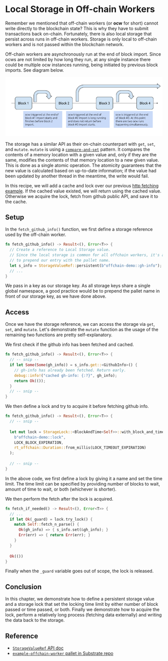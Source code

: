 # Local Storage in Off-chain Workers

Remember we mentioned that off-chain workers (or **ocw** for short) cannot write directly to the
blockchain state? This is why they have to submit transactions back on-chain. Fortunately, there is
also local storage that persist across runs in off-chain workers. Storage is only local to off-chain
workers and is not passed within the blockchain network.

Off-chain workers are asynchronously run at the end of block import. Since ocws are not limited by how
long they run, at any single instance there could be multiple ocw instances running, being initiated by previous
block imports. See diagram below.

![More than one off-chain workers at a single instance](assets/multiple-ocws.png)

The storage has a similar API as their on-chain counterpart with `get`, `set`, and `mutate`. `mutate` is
using a [`compare-and-set`](https://en.wikipedia.org/wiki/Compare-and-swap) pattern. It compares the
contents of a memory location with a given value and, only if they are the same, modifies the
contents of that memory location to a new given value. This is done as a single atomic operation.
The atomicity guarantees that the new value is calculated based on up-to-date information; if the
value had been updated by another thread in the meantime, the write would fail.

In this recipe, we will add a cache and lock over our previous
[http fetching example](./http-json.md). If the cached value existed, we will return using the
cached value. Otherwise we acquire the lock, fetch from github public API, and save it to the cache.

## Setup

In the `fetch_github_info()` function, we first define a storage reference used by the off-chain
worker.

```rust
fn fetch_github_info() -> Result<(), Error<T>> {
  // Create a reference to Local Storage value.
  // Since the local storage is common for all offchain workers, it's a good practice
  // to prepend our entry with the pallet name.
  let s_info = StorageValueRef::persistent(b"offchain-demo::gh-info");
  // ...
}
```

We pass in a key as our storage key. As all storage keys share a single global namespace, a good practice
would be to prepend the pallet name in front of our storage key, as we have done above.

## Access

Once we have the storage reference, we can access the storage via `get`, `set`, and `mutate`. Let's
demonstrate the `mutate` function as the usage of the remaining two functions are pretty
self-explanatory.

We first check if the github info has been fetched and cached.

```rust
fn fetch_github_info() -> Result<(), Error<T>> {
  // -- snip --
  if let Some(Some(gh_info)) = s_info.get::<GithubInfo>() {
    // gh-info has already been fetched. Return early.
    debug::info!("cached gh-info: {:?}", gh_info);
    return Ok(());
  }
  // -- snip --
}
```

We then define a lock and try to acquire it before fetching github info.

```rust
fn fetch_github_info() -> Result<(), Error<T>> {
  // -- snip --

  let mut lock = StorageLock::<BlockAndTime<Self>>::with_block_and_time_deadline(
    b"offchain-demo::lock",
    LOCK_BLOCK_EXPIRATION,
    rt_offchain::Duration::from_millis(LOCK_TIMEOUT_EXPIRATION)
  );

  // -- snip --
}
```

In the above code, we first define a lock by giving it a name and set the time limit.
The time limit can be specified by providing number of blocks to wait, amount of
time to wait, or both (whichever is shorter).

We then perform the fetch after the lock is acquired.

```rust
fn fetch_if_needed() -> Result<(), Error<T>> {
  // ...
  if let Ok(_guard) = lock.try_lock() {
    match Self::fetch_n_parse() {
      Ok(gh_info) => { s_info.set(&gh_info); }
      Err(err) => { return Err(err); }
    }
  }

  Ok(())
}
```

Finally when the `_guard` variable goes out of scope, the lock is released.

## Conclusion

In this chapter, we demonstrate how to define a persistent storage value and a
storage lock that set the locking time limit by either number of block passed or
time passed, or both. Finally we demonstrate how to acquire the lock, perform
a relatively long process (fetching data externally) and writing the data back to
the storage.

## Reference

- [`StorageValueRef` API doc](https://substrate.dev/rustdocs/v3.0.0/sp_runtime/offchain/storage/struct.StorageValueRef.html)
- [`example-offchain-worker` pallet in Substrate repo](https://github.com/paritytech/substrate/tree/master/frame/example-offchain-worker)
